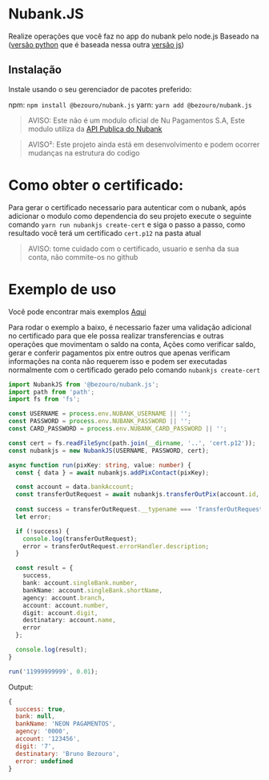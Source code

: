 # Nubank.JS
Realize operações que você faz no app do nubank pelo node.js Baseado na ([versão python](https://github.com/andreroggeri/pynubank/) que é baseada nessa outra [versão js](https://github.com/Astrocoders/nubank-api))

## Instalação
Instale usando o seu gerenciador de pacotes preferido:

npm: `npm install @bezouro/nubank.js`
yarn: `yarn add @bezouro/nubank.js`

> AVISO: Este não é um modulo oficial de Nu Pagamentos S.A, Este modulo utiliza da [API Publica do Nubank](https://twitter.com/nubank/status/766665014161932288)

> AVISO²: Este projeto ainda está em desenvolvimento e podem ocorrer mudanças na estrutura do codigo

# Como obter o certificado:
Para gerar o certificado necessario para autenticar com o nubank, após adicionar o modulo como dependencia do seu projeto execute o seguinte comando
`yarn run nubankjs create-cert` e siga o passo a passo, como resultado você terá um certificado `cert.p12` na pasta atual

>AVISO: tome cuidado com o certificado, usuario e senha da sua conta, não commite-os no github
# Exemplo de uso
Você pode encontrar mais exemplos [Aqui](/examples/)

Para rodar o exemplo a baixo, é necessario fazer uma validação adicional no certificado para que ele possa realizar transferencias e outras operações que movimentam o saldo na conta, Ações como verificar saldo, gerar e conferir pagamentos pix entre outros que apenas verificam informações na conta não requerem isso e podem ser executadas normalmente com o certificado gerado pelo comando `nubankjs create-cert`

```typescript
import NubankJS from '@bezouro/nubank.js';
import path from 'path';
import fs from 'fs';

const USERNAME = process.env.NUBANK_USERNAME || '';
const PASSWORD = process.env.NUBANK_PASSWORD || '';
const CARD_PASSWORD = process.env.NUBANK_CARD_PASSWORD || '';

const cert = fs.readFileSync(path.join(__dirname, '..', 'cert.p12'));
const nubankjs = new NubankJS(USERNAME, PASSWORD, cert);

async function run(pixKey: string, value: number) {
  const { data } = await nubankjs.addPixContact(pixKey);

  const account = data.bankAccount;
  const transferOutRequest = await nubankjs.transferOutPix(account.id, value, CARD_PASSWORD);
  
  const success = transferOutRequest.__typename === 'TransferOutRequestSuccess';
  let error;

  if (!success) {
    console.log(transferOutRequest);
    error = transferOutRequest.errorHandler.description;
  }

  const result = {
    success,
    bank: account.singleBank.number,
    bankName: account.singleBank.shortName,
    agency: account.branch,
    account: account.number,
    digit: account.digit,
    destinatary: account.name,
    error
  };

  console.log(result);
}

run('11999999999', 0.01);
```

Output:
```js
{
  success: true,
  bank: null,
  bankName: 'NEON PAGAMENTOS',
  agency: '0000',
  account: '123456',
  digit: '7',
  destinatary: 'Bruno Bezouro',
  error: undefined
}
```
